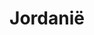---
title: "Jordanië"
introtext: "Jordanië is het hart van het Midden-Oosten en zit vol met cultureel erfgoed. De verborgen stad Petra behoort zelfs tot de 7 wereldwonderen! Deze iconische 2000 jaar oude stad is uitgehakt in rode rotswanden en ziet er ongelooflijk indrukwekkend uit. "
introimage: "https://lh3.googleusercontent.com/AkEs32cUllmUwcpY3zGjsnySZm1oXIePFg1iawk_azrWacas28tWtzAH9JcY_rKkErxUR5DQLDeHaEk2Usbe-0R2cW1VTNBkAffSe0Yq1k0gGGdNSSs704BNLFCcsWQUvc8DCRiW2w=w800"
surface: "89.000"
inhabitants: "9.800.000"
rate: "0,7"
valuta: "dinar"
main_text: "Trek door de prachtige Wadi Rum woestijn waar je kan klimmen op hoge rotsformaties en ga hier zeker overnachten in de bedoeïnententen. Je zult versteld staan van de prachtige sterren aan de heldere hemel. Na alle activiteiten kun je je reis relaxed afsluiten in de Dode Zee, het laagst gelegen meer ter wereld. Jordanië is een erg bijzonder land en zou op ieders bucketlist moeten staan!"
fact_one_text: ""
fact_two_text: ""
bigmac_index: ""
images: "https://lh3.googleusercontent.com/BySyztPr38tbmMaaUagKEP4JQdKw4JGNqGN__0_VXq9s6iFDQc0iit3QgM7yhsHg-3eCpTBFWr9EHpgfriOROTKLMcvFXzV3mvCAcxS58uPZKtJNVbMGyVIytU66b7b7F6e31Z3cfA=w800|https://lh3.googleusercontent.com/EuVbl6X99acOIvajzppaJNlSyPuCdLcF6wU_j4YQ2CZlbNA88PbYqZZkI8bxeG2xs26yuS1-DNe79kDC0J0o7gWZe5VWQZzhdsZKFLJ1rwn8OwGWgP2A2KLOFHrecb_vbe_DSuxfjQ=w800|https://lh3.googleusercontent.com/kwcsvOWwwoYkp6hZttbuCBb0wQENmFmEDaW-rVHrEbJwskxiTv7dMFLoBHCHdniwkZBa1XHPBfvX3LSNMaCKglkiV2knDs-KZdCCkUpCQhsJ_Ac7Fp1XRcb9oUEMN6x2bgyyXfe8Eg=w800|https://lh3.googleusercontent.com/X6NaMarQHIRmX1KQCE9qOGvvfrRjP3bmE8XxE33y-_PTCcEpdIzRCCgagrdeDNi6MrGYYUQJQNaqgzbRrXHhjeHoraUNVPMChu9JRicRGNBFkukcXYBNn5kMz_EBCtaIIeCOkPioSQ=w800"
flight_button_title: "Check vluchtprijzen Jordanië"
flight_button_url: "https://lt45.net/c/?si=11986&li=1528136&wi=335922&ws=&dl=transport%2Fflights%2Fnl%2Fjo%2F%3Flocale%3Dnl-NL%26currency%3DEUR%26market%3DNL"
inspiration_url: "https://partner.bol.com/click/click?p=2&t=url&s=1025999&f=TXL&url=https%3A%2F%2Fwww.bol.com%2Fnl%2Ff%2Flonely-planet-jordan%2F30551866%2F&name=Jordan%2010%20LP%2C%20Lonely%20Planet"
country_code: "jo"
hotels_url: "https://www.booking.com/country/jo.nl.html?aid=1837623"
continent: "Azië"
---